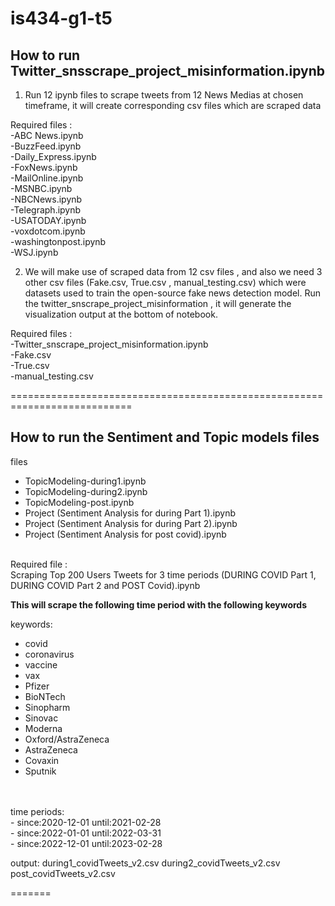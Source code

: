 # is434-g1-t5

## How to run Twitter_snsscrape_project_misinformation.ipynb

1. Run 12 ipynb files to scrape tweets from 12 News Medias at chosen timeframe, it will create corresponding csv files which are scraped data <br />

Required files : <br />
-ABC News.ipynb <br />
-BuzzFeed.ipynb <br />
-Daily_Express.ipynb <br />
-FoxNews.ipynb <br />
-MailOnline.ipynb <br />
-MSNBC.ipynb <br />
-NBCNews.ipynb <br />
-Telegraph.ipynb <br />
-USATODAY.ipynb <br />
-voxdotcom.ipynb <br />
-washingtonpost.ipynb <br />
-WSJ.ipynb

2. We will make use of scraped data from 12 csv files , and also we need 3 other csv files (Fake.csv, True.csv , manual_testing.csv) which were datasets used to train the open-source fake news detection model. Run the twitter_snscrape_project_misinformation , it will generate the visualization output at the bottom of notebook. <br />

Required files : <br />
-Twitter_snscrape_project_misinformation.ipynb <br />
-Fake.csv <br />
-True.csv <br />
-manual_testing.csv <br />


===========================================================================

## How to run the Sentiment and Topic models files<br>
files <br>
- TopicModeling-during1.ipynb
- TopicModeling-during2.ipynb
- TopicModeling-post.ipynb
- Project (Sentiment Analysis for during Part 1).ipynb
- Project (Sentiment Analysis for during Part 2).ipynb
- Project (Sentiment Analysis for post covid).ipynb

<br>
Required file : <br />
Scraping Top 200 Users Tweets for 3 time periods (DURING COVID Part 1, DURING COVID Part 2 and POST Covid).ipynb

<b> This will scrape the following time period with the following keywords </b> <br>

keywords: <br>
- covid <br>
- coronavirus <br>
- vaccine <br>
- vax <br>
- Pfizer <br>
- BioNTech <br>
- Sinopharm <br>
- Sinovac <br>
- Moderna <br>
- Oxford/AstraZeneca <br>
- AstraZeneca <br>
- Covaxin <br>
- Sputnik <br>
<br>
<br>
time periods: <br>
- since:2020-12-01 until:2021-02-28 <br>
- since:2022-01-01 until:2022-03-31 <br>
- since:2022-12-01 until:2023-02-28 <br>


output:
during1_covidTweets_v2.csv
during2_covidTweets_v2.csv
post_covidTweets_v2.csv

=======
